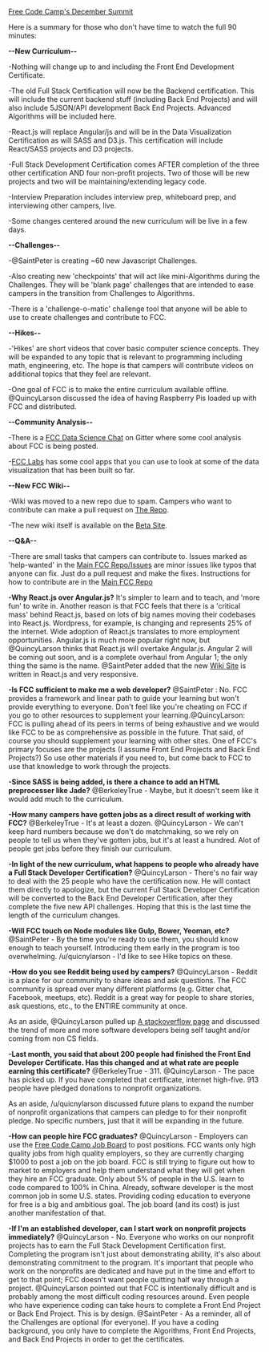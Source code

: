 [Free Code Camp's December Summit](https://youtu.be/TsIzthxhTHc)

Here is a summary for those who don't have time to watch the full 90 minutes:

**--New Curriculum--** 

 -Nothing will change up to and including the Front End Development Certificate. 

 -The old Full Stack Certification will now be the Backend certification. This will include the current backend stuff (including Back End Projects) and will also include 5JSON/API development Back End Projects. Advanced Algorithms will be included here.

 -React.js will replace Angular/js and will be in the Data Visualization Certification as will SASS and D3.js. This certification will include React/SASS projects and D3 projects.

 -Full Stack Development Certification comes AFTER completion of the three other certification AND four non-profit projects.  Two of those will be new projects and two will be maintaining/extending legacy code.

 -Interview Preparation includes interview prep, whiteboard prep, and interviewing other campers, live.

 -Some changes centered around the new curriculum will be live in a few days.

**--Challenges--**

 -@SaintPeter is creating ~60 new Javascript Challenges.

 -Also creating new 'checkpoints' that will act like mini-Algorithms during the Challenges.  They will be 'blank page' challenges that are intended to ease campers in the transition from Challenges to Algorithms. 

 -There is a 'challenge-o-matic' challenge tool that anyone will be able to use to create challenges and contribute to FCC.

**--Hikes--**

 -'Hikes' are short videos that cover basic computer science concepts. They will be expanded to any topic that is relevant to programming including math, engineering, etc. The hope is that campers will contribute videos on additional topics that they feel are relevant.

 -One goal of FCC is to make the entire curriculum available offline. @QuincyLarson discussed the idea of having Raspberry Pis loaded up with FCC and distributed.

**--Community Analysis--**

 -There is a [FCC Data Science Chat](https://gitter.im/FreeCodeCamp/DataScience) on Gitter where some cool analysis about FCC is being posted. 

 -[FCC Labs](http://www.freecodecamp.com/labs) has some cool apps that you can use to look at some of the data visualization that has been built so far.

**--New FCC Wiki--**

 -Wiki was moved to a new repo due to spam.  Campers who want to contribute can make a pull request on [The Repo](http://www.github.com/freecodecamp/wiki).

 -The new wiki itself is available on the [Beta Site](http://beta.freecodecamp.com/wiki).

**--Q&A--**

 -There are small tasks that campers can contribute to.  Issues marked as 'help-wanted' in the [Main FCC Repo/Issues](https://github.com/FreeCodeCamp/FreeCodeCamp/issues) are minor issues like typos that anyone can fix. Just do a pull request and make the fixes. Instructions for how to contribute are in the [Main FCC Repo](https://github.com/FreeCodeCamp/FreeCodeCamp)

 **-Why React.js over Angular.js?** It's simpler to learn and to teach, and 'more fun' to write in.  Another reason is that FCC feels that there is a 'critical mass' behind React.js, based on lots of big names moving their codebases into React.js. Wordpress, for example, is changing and represents 25% of the internet. Wide adoption of React.js translates to more employment opportunities. Angular.js is much more popular right now, but @QuincyLarson thinks that React.js will overtake Angular.js.  Angular 2 will be coming out soon, and is a complete overhaul from Angular 1; the only thing the same is the name. @SaintPeter added that the new [Wiki Site](beta.freecodecamp.com/wiki) is written in React.js and very responsive.

 **-Is FCC sufficient to make me a web developer?** @SaintPeter : No.  FCC provides a framework and linear path to guide your learning but won't provide everything to everyone. Don't feel like you're cheating on FCC if you go to other resources to supplement your learning.@QuincyLarson: FCC is pulling ahead of its peers in terms of being exhaustive and we would like FCC to be as comprehensive as possible in the future. That said, of course you should supplement your learning with other sites. One of FCC's primary focuses are the projects (I assume Front End Projects and Back End Projects?) So use other materials if you need to, but come back to FCC to use that knowledge to work through the projects.

 **-Since SASS is being added, is there a chance to add an HTML preprocesser like Jade?** @BerkeleyTrue - Maybe, but it doesn't seem like it would add much to the curriculum.

 **-How many campers have gotten jobs as a direct result of working with FCC?** @BerkeleyTrue - It's at least a dozen. @QuincyLarson - We can't keep hard numbers because we don't do matchmaking, so we rely on people to tell us when they've gotten jobs, but it's at least a hundred. Alot of people get jobs before they finish our curriculum.

 **-In light of the new curriculum, what happens to people who already have a Full Stack Developer Certification?** @QuincyLarson - There's no fair way to deal with the 25 people who have the certification now. He will contact them directly to apologize, but the current Full Stack Developer Certification will be converted to the Back End Developer Certification, after they complete the five new API challenges. Hoping that this is the last time the length of the curriculum changes.

 **-Will FCC touch on Node modules like Gulp, Bower, Yeoman, etc?** @SaintPeter - By the time you're ready to use them, you should know enough to teach yourself. Introducing them early in the program is too overwhelming. /u/quicnylarson - I'd like to see Hike topics on these.

 **-How do you see Reddit being used by campers?** @QuincyLarson - Reddit is a place for our community to share ideas and ask questions. The FCC community is spread over many different platforms (e.g. Gitter chat, Facebook, meetups, etc). Reddit is a great way for people to share stories, ask questions, etc., to the ENTIRE community at once.

 As an aside, @QuincyLarson pulled up [A stackoverflow page](http://stackoverflow.com/research/developer-survey-2015) and discussed the trend of more and more software developers being self taught and/or coming from non CS fields.

 **-Last month, you said that about 200 people had finished the Front End Developer Certificate. Has this changed and at what rate are people earning this certificate?** @BerkeleyTrue - 311. @QuincyLarson - The pace has picked up.  If you have completed that certificate, internet high-five. 913 people have pledged donations to nonprofit organizations.
 
 As an aside, /u/quicnylarson discussed future plans to expand the number of nonprofit organizations that campers can pledge to for their nonprofit pledge. No specific numbers, just that it will be expanding in the future.

 **-How can people hire FCC graduates?** @QuincyLarson - Employers can use the [Free Code Camp Job Board](http://www.freecodecamp.com/jobs) to post positions. FCC wants only high quality jobs from high quality employers, so they are currently charging $1000 to post a job on the job board. FCC is still trying to figure out how to market to employers and help them understand what they will get when they hire an FCC graduate.  Only about 5% of people in the U.S. learn to code compared to 100% in China. Already, software developer is the most common job in some U.S. states. Providing coding education to everyone for free is a big and ambitious goal. The job board (and its cost) is just another manifestation of that.  

 **-If I'm an established developer, can I start work on nonprofit projects immediately?** @QuincyLarson - No. Everyone who works on our nonprofit projects has to earn the Full Stack Development Certification first. Completing the program isn't just about demonstrating ability, it's also about demonstrating commitment to the program. It's important that people who work on the nonprofits are dedicated and have put in the time and effort to get to that point; FCC doesn't want people quitting half way through a project. @QuincyLarson pointed out that FCC is intentionally difficult and is probably among the most difficult coding resources around. Even people who have experience coding can take hours to complete a Front End Project or Back End Project. This is by design. @SaintPeter - As a reminder, all of the Challenges are optional (for everyone). If you have a coding background, you only have to complete the Algorithms, Front End Projects, and Back End Projects in order to get the certificates.
